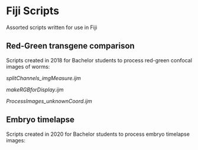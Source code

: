# Fiji Scripts
Assorted scripts written for use in Fiji

## Red-Green transgene comparison
Scripts created in 2018 for Bachelor students to process red-green confocal images of worms:

_splitChannels_imgMeasure.ijm_

_makeRGBforDisplay.ijm_

_ProcessImages_unknownCoord.ijm_


## Embryo timelapse
Scripts created in 2020 for Bachelor students to process embryo timelapse images:

